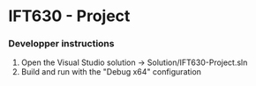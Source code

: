 # IFT630 - Project

### Developper instructions
1. Open the Visual Studio solution -> Solution/IFT630-Project.sln
2. Build and run with the "Debug x64" configuration
